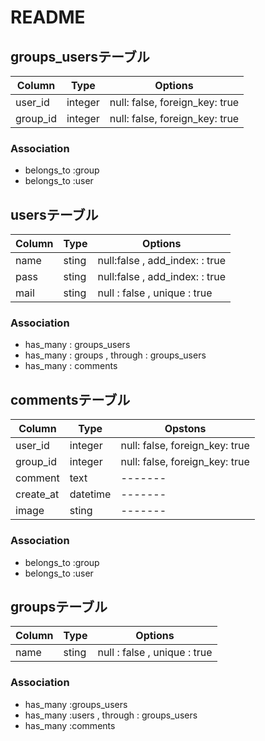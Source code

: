 # README

## groups_usersテーブル

|Column|Type|Options|
|------|----|-------|
|user_id|integer|null: false, foreign_key: true|
|group_id|integer|null: false, foreign_key: true|

### Association
- belongs_to :group
- belongs_to :user

## usersテーブル

|Column|Type|Options|
|------|----|-------|
|name|sting|null:false , add_index: : true|
|pass|sting|null:false , add_index: : true|
|mail|sting|null : false , unique : true|

### Association
- has_many : groups_users
- has_many : groups , through : groups_users
- has_many : comments

## commentsテーブル

|Column|Type|Opstons|
|------|----|-------|
|user_id|integer|null: false, foreign_key: true|
|group_id|integer|null: false, foreign_key: true|
|comment|text|-------|
|create_at|datetime|-------|
|image|sting|-------|

### Association
- belongs_to :group
- belongs_to :user

## groupsテーブル

|Column|Type|Options|
|------|----|-------|
|name|sting|null : false , unique : true|

### Association
- has_many :groups_users
- has_many :users , through : groups_users
- has_many :comments
